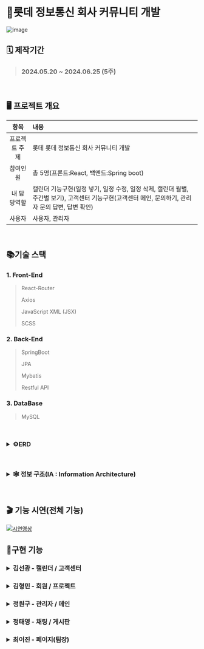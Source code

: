 # 🍊롯데 정보통신 회사 커뮤니티 개발
![image](https://github.com/user-attachments/assets/7592a8e0-f31b-4d0f-b726-f14316c791eb)



## 🗓️ 제작기간
> ### 2024.05.20 ~ 2024.06.25 (5주)  
<br/>

## 🖥 프로젝트 개요
| 항목 | 내용 | 
| :---: | :--- | 
| 프로젝트 주제  | 롯데 롯데 정보통신 회사 커뮤니티 개발  |
| 참여인원  | 총 5명(프론트:React, 백엔드:Spring boot)  |
| 내 담당역할  | 캘린더 기능구현(일정 넣기, 일정 수정, 일정 삭제, 캘린더 월별, 주간별 보기), 고객센터 기능구현(고객센터 메인, 문의하기, 관리자 문의 답변, 답변 확인)  |
| 사용자  |  사용자, 관리자 |
<br/>
  
## 📚기술 스택
### 1. Front-End
> React-Router
> 
> Axios
> 
> JavaScript XML (JSX)
> 
> SCSS  

### 2. Back-End
> SpringBoot
> 
> JPA
> 
> Mybatis
>
> Restful API

### 3. DataBase
> MySQL  
<br/>

<h3>
<details>
  <summary>⚙️ERD</summary>
<img src="https://github.com/user-attachments/assets/5b9d1f36-6f75-4d79-8dfc-bda0c2d1a651" alt="ERD" >
</details>
</h3>

<br/>


<h3>
<details>
  <summary>🕸 정보 구조(IA : Information Architecture)</summary>
<img src="https://github.com/user-attachments/assets/0555786c-d951-4ab8-8908-8b9362e50e3c" alt="IA" >

</details>
</h3>

<br/>

## 🎬 기능 시연(전체 기능)
[![시연영상](https://github.com/user-attachments/assets/5d347e6e-1a8f-419f-81f3-f084b324ffeb)](https://www.youtube.com/watch?v=gtcjZfoFF2c)



## 🌟구현 기능
<h3>
<details>
  <summary>김선광 - 캘린더 / 고객센터</summary>
  <h4>1. 캘린더 </h4>
  <ul>
  <li>일정 DB입력 구현</li>
  <li>일정 수정 기능 구현</li>
  <li>일정 삭제 기능 구현</li>
  <li>캘린더 월별, 주간별 보기 기능</li>
  </ul>

  <h4>2. 고객센터</h4>
  <ul>
  <li>문의하기 기능구현</li>
  <li>내 문의 보기 기능구현</li>
  <li>관리자 문의 답변 기능구현</li>
  </ul>
      <img src="https://github.com/user-attachments/assets/d1863581-49a5-44cb-8df0-c67a8b81028d" alt="캘린더" >
  <br/>
</details>
</h3>
<h3>
<details>
  <summary>김형민 - 회원 / 프로젝트</summary>
    <h4>1. 회원 </h4>
    <ul>
    <li>회원가입 기능구현</li>
    <li>로그인 기능구현</li>
    <li>구글 로그인 기능구현</li>
    <li>내 정보 수정 기능구현</li>
    </ul>
  <h4>2. 프로젝트 </h4>
    <ul>
    <li>칸반 만들기 기능구현</li>
    <li>칸반 수정, 삭제 기능구현</li>
    <li>칸반 마우스로 이동 기능구현</li>
    </ul>
    <img src="https://github.com/user-attachments/assets/f26afb8d-e5b7-4bdf-89a1-b59d295556aa" alt="프로젝트" >
</details>
</h3>
<h3>
<details>
  <summary>정원구 - 관리자 / 메인</summary>
  
  <h4>1. 메인 인덱스 </h4>
  <ul>
  <li>내 프로필 간단 보기 기능</li>
  <li>내가 작성한 게시물 출력 기능</li>
  <li>내 일정 보기 기능</li>
  </ul>

  <h4>2. 관리자</h4>
  <ul>
  <li>최근 회원가입, 게시물 출력 기능</li>
  <li>게시물 관리 기능</li>
  <li>회원 관리 기능</li>
  </ul>
  <h4> 기능 이미지 </h4>
  <img src="https://github.com/user-attachments/assets/95264d43-17b4-4843-99f2-fceb98f47efd" alt="메인 화면" >
</details>
</h3>
<h3>
<details>
  <summary>정태영 - 채팅 / 게시판</summary>
  <h4>1. 채팅 </h4>
  <ul>
  <li>채팅방 소켓 기능 구현</li>
  <li>채팅 화면 구현</li>
  <li>채팅 인원 추가 기능</li>
  <li>채팅방 추가 기능</li>
  <li>채팅방 파일 업로드 기능</li>
  </ul>

  <h4>2. 게시판</h4>
  <ul>
  <li>게시물 작성 기능</li>
  <li>게시물 수정, 삭제 기능</li>
  <li>댓글 기능 구현</li>
  </ul>
    <img src="https://github.com/user-attachments/assets/5c57fe5e-0b94-481d-b98e-f4329dbf4d95" alt="채팅" >
</details>
</h3>
<h3>
<details>
  <summary>최이진 - 페이지(팀장)</summary>
  <h4>1. 팀장 </h4>
  <ul>
  <li>프론트 ,백엔드 배포 구현</li>
  <li>CORS 설정</li>
  </ul>

  <h4>2. 페이지</h4>
  <ul>
  <li>페이지 소켓 기능구현</li>
  <li>페이지 새로 만들기 기능구현</li>
  <li>페이지 글 작성, 수정 기능구현</li>
  </ul>
    <img src="https://github.com/user-attachments/assets/d7c4b272-9e5e-450d-b790-908bb24a41e5" alt="채팅" >
</details>
</h3>

